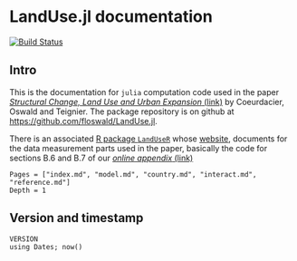 # LandUse.jl documentation

[![Build Status](https://github.com/floswald/LandUse.jl/workflows/CI/badge.svg)](https://github.com/floswald/LandUse.jl/actions?query=workflow%3ACI+branch%3Amaster)

## Intro

This is the documentation for `julia` computation code used in the paper [*Structural Change, Land Use and Urban Expansion* (link)](https://floswald.github.io/pdf/landuse-draft.pdf) by Coeurdacier, Oswald and Teignier. The package repository is on github at <https://github.com/floswald/LandUse.jl>.

There is an associated [R package `LandUseR`](https://github.com/floswald/LandUseR) whose [website](http://floswald.github.io/LandUseR), documents for the data measurement parts used in the paper, basically the code for sections B.6 and B.7 of our [*online appendix* (link)](https://floswald.github.io/pdf/landuse-appendix.pdf)

```@contents
Pages = ["index.md", "model.md", "country.md", "interact.md", "reference.md"]
Depth = 1
```


## Version and timestamp

```@repl
VERSION
using Dates; now()
```
